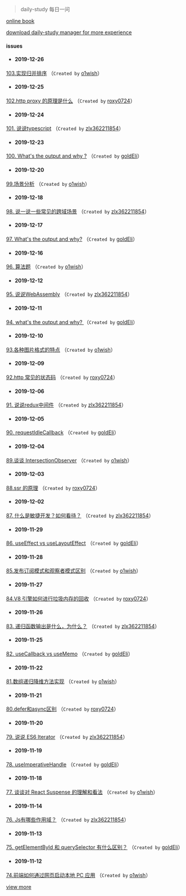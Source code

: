 
 > daily-study 每日一问

 [online book](http://cmszlx.win/daily-book/)

 [download daily-study manager for more experience](https://github.com/zlx362211854/issues-manager)

#### issues
* #### 2019-12-26
 [103.实现归并排序](https://github.com/zlx362211854/daily-study/issues/159) （`Created by` [o1wish](https://github.com/o1wish)）

* #### 2019-12-25
 [102.http proxy 的原理是什么](https://github.com/zlx362211854/daily-study/issues/158) （`Created by` [roxy0724](https://github.com/roxy0724)）

* #### 2019-12-24
 [101.  说说typescript](https://github.com/zlx362211854/daily-study/issues/157) （`Created by` [zlx362211854](https://github.com/zlx362211854)）

* #### 2019-12-23
 [100. What's the output and why ?](https://github.com/zlx362211854/daily-study/issues/156) （`Created by` [goldEli](https://github.com/goldEli)）

* #### 2019-12-20
 [99.场景分析](https://github.com/zlx362211854/daily-study/issues/155) （`Created by` [o1wish](https://github.com/o1wish)）

* #### 2019-12-18
 [98. 说一说一些常见的跨域场景](https://github.com/zlx362211854/daily-study/issues/154) （`Created by` [zlx362211854](https://github.com/zlx362211854)）

* #### 2019-12-17
 [97. What's the output and why?](https://github.com/zlx362211854/daily-study/issues/153) （`Created by` [goldEli](https://github.com/goldEli)）

* #### 2019-12-16
 [96. 算法题](https://github.com/zlx362211854/daily-study/issues/152) （`Created by` [o1wish](https://github.com/o1wish)）

* #### 2019-12-12
 [95. 说说WebAssembly](https://github.com/zlx362211854/daily-study/issues/151) （`Created by` [zlx362211854](https://github.com/zlx362211854)）

* #### 2019-12-11
 [94. what's the output and why?  ](https://github.com/zlx362211854/daily-study/issues/150) （`Created by` [goldEli](https://github.com/goldEli)）

* #### 2019-12-10
 [93.各种图片格式的特点](https://github.com/zlx362211854/daily-study/issues/149) （`Created by` [o1wish](https://github.com/o1wish)）

* #### 2019-12-09
 [92.http 常见的状态码](https://github.com/zlx362211854/daily-study/issues/148) （`Created by` [roxy0724](https://github.com/roxy0724)）

* #### 2019-12-06
 [91. 说说redux中间件](https://github.com/zlx362211854/daily-study/issues/147) （`Created by` [zlx362211854](https://github.com/zlx362211854)）

* #### 2019-12-05
 [90. requestIdleCallback](https://github.com/zlx362211854/daily-study/issues/145) （`Created by` [goldEli](https://github.com/goldEli)）

* #### 2019-12-04
 [89.谈谈 IntersectionObserver](https://github.com/zlx362211854/daily-study/issues/142) （`Created by` [o1wish](https://github.com/o1wish)）

* #### 2019-12-03
 [88.ssr 的原理](https://github.com/zlx362211854/daily-study/issues/141) （`Created by` [roxy0724](https://github.com/roxy0724)）

* #### 2019-12-02
 [87. 什么是敏捷开发？如何看待？](https://github.com/zlx362211854/daily-study/issues/139) （`Created by` [zlx362211854](https://github.com/zlx362211854)）

* #### 2019-11-29
 [86. useEffect vs useLayoutEffect](https://github.com/zlx362211854/daily-study/issues/137) （`Created by` [goldEli](https://github.com/goldEli)）

* #### 2019-11-28
 [85.发布订阅模式和观察者模式区别](https://github.com/zlx362211854/daily-study/issues/135) （`Created by` [o1wish](https://github.com/o1wish)）

* #### 2019-11-27
 [84.V8 引擎如何进行垃圾内存的回收](https://github.com/zlx362211854/daily-study/issues/134) （`Created by` [roxy0724](https://github.com/roxy0724)）

* #### 2019-11-26
 [83. 递归函数输出是什么，为什么？](https://github.com/zlx362211854/daily-study/issues/133) （`Created by` [zlx362211854](https://github.com/zlx362211854)）

* #### 2019-11-25
 [82. useCallback vs useMemo](https://github.com/zlx362211854/daily-study/issues/131) （`Created by` [goldEli](https://github.com/goldEli)）

* #### 2019-11-22
 [81.数组递归降维方法实现](https://github.com/zlx362211854/daily-study/issues/130) （`Created by` [o1wish](https://github.com/o1wish)）

* #### 2019-11-21
 [80.defer和async区别](https://github.com/zlx362211854/daily-study/issues/129) （`Created by` [roxy0724](https://github.com/roxy0724)）

* #### 2019-11-20
 [79. 说说 ES6 Iterator](https://github.com/zlx362211854/daily-study/issues/127) （`Created by` [zlx362211854](https://github.com/zlx362211854)）

* #### 2019-11-19
 [78. useImperativeHandle](https://github.com/zlx362211854/daily-study/issues/123) （`Created by` [goldEli](https://github.com/goldEli)）

* #### 2019-11-18
 [77. 谈谈对 React Suspense 的理解和看法](https://github.com/zlx362211854/daily-study/issues/121) （`Created by` [o1wish](https://github.com/o1wish)）

* #### 2019-11-14
 [76.  Js有哪些作用域？](https://github.com/zlx362211854/daily-study/issues/118) （`Created by` [zlx362211854](https://github.com/zlx362211854)）

* #### 2019-11-13
 [75. getElementById 和 querySelector 有什么区别？](https://github.com/zlx362211854/daily-study/issues/117) （`Created by` [goldEli](https://github.com/goldEli)）

* #### 2019-11-12
 [74.前端如何通过网页启动本地 PC 应用](https://github.com/zlx362211854/daily-study/issues/116) （`Created by` [o1wish](https://github.com/o1wish)）

 [view more](https://github.com/zlx362211854/daily-study/issues)